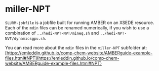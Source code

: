 # miller-NPT
`SLURM-jobfile` is a jobfile built for running AMBER on an XSEDE resource.
Each of the `mdin` files can be renamed numerically, if you wish to use a
combination of `../hedi-NPT-NVT/mineq.sh` and `../hedi-NPT-NVT/dynamicsgpu.sh`.

You can read more about the `mdin` files in the `miller-NPT` subfolder at:
[https://emleddin.github.io/comp-chem-website/AMBERguide-example-files.html#NPT](https://emleddin.github.io/comp-chem-website/AMBERguide-example-files.html#NPT)

